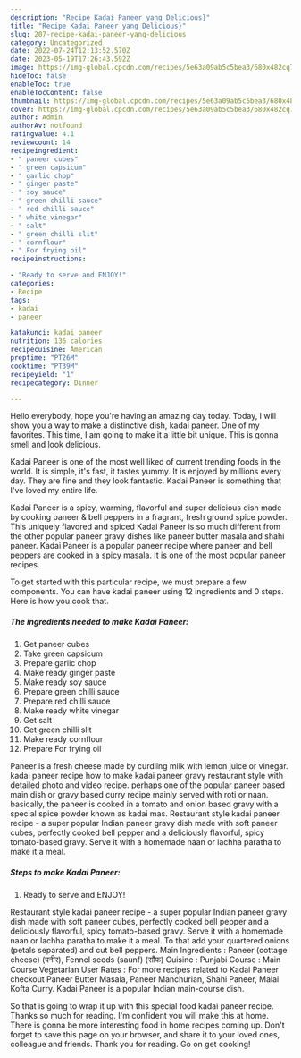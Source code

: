 ```yaml
---
description: "Recipe Kadai Paneer yang Delicious}"
title: "Recipe Kadai Paneer yang Delicious}"
slug: 207-recipe-kadai-paneer-yang-delicious
category: Uncategorized
date: 2022-07-24T12:13:52.570Z
date: 2023-05-19T17:26:43.592Z
image: https://img-global.cpcdn.com/recipes/5e63a09ab5c5bea3/680x482cq70/kadai-paneer-recipe-main-photo.jpg
hideToc: false
enableToc: true
enableTocContent: false
thumbnail: https://img-global.cpcdn.com/recipes/5e63a09ab5c5bea3/680x482cq70/kadai-paneer-recipe-main-photo.jpg
cover: https://img-global.cpcdn.com/recipes/5e63a09ab5c5bea3/680x482cq70/kadai-paneer-recipe-main-photo.jpg
author: Admin
authorAv: notfound
ratingvalue: 4.1
reviewcount: 14
recipeingredient:
- " paneer cubes"
- " green capsicum"
- " garlic chop"
- " ginger paste"
- " soy sauce"
- " green chilli sauce"
- " red chilli sauce"
- " white vinegar"
- " salt"
- " green chilli slit"
- " cornflour"
- " For frying oil"
recipeinstructions:

- "Ready to serve and ENJOY!"
categories:
- Recipe
tags:
- kadai
- paneer

katakunci: kadai paneer 
nutrition: 136 calories
recipecuisine: American
preptime: "PT26M"
cooktime: "PT39M"
recipeyield: "1"
recipecategory: Dinner

---
```



Hello everybody, hope you're having an amazing day today. Today, I will show you a way to make a distinctive dish, kadai paneer. One of my favorites. This time, I am going to make it a little bit unique. This is gonna smell and look delicious.

Kadai Paneer is one of the most well liked of current trending foods in the world. It is simple, it's fast, it tastes yummy. It is enjoyed by millions every day. They are fine and they look fantastic. Kadai Paneer is something that I've loved my entire life.

Kadai Paneer is a spicy, warming, flavorful and super delicious dish made by cooking paneer &amp; bell peppers in a fragrant, fresh ground spice powder. This uniquely flavored and spiced Kadai Paneer is so much different from the other popular paneer gravy dishes like paneer butter masala and shahi paneer. Kadai Paneer is a popular paneer recipe where paneer and bell peppers are cooked in a spicy masala. It is one of the most popular paneer recipes.


To get started with this particular recipe, we must prepare a few components. You can have kadai paneer using 12 ingredients and 0 steps. Here is how you cook that.

<!--inarticleads1-->

##### The ingredients needed to make Kadai Paneer:

1. Get  paneer cubes
1. Take  green capsicum
1. Prepare  garlic chop
1. Make ready  ginger paste
1. Make ready  soy sauce
1. Prepare  green chilli sauce
1. Prepare  red chilli sauce
1. Make ready  white vinegar
1. Get  salt
1. Get  green chilli slit
1. Make ready  cornflour
1. Prepare  For frying oil


Paneer is a fresh cheese made by curdling milk with lemon juice or vinegar. kadai paneer recipe how to make kadai paneer gravy restaurant style with detailed photo and video recipe. perhaps one of the popular paneer based main dish or gravy based curry recipe mainly served with roti or naan. basically, the paneer is cooked in a tomato and onion based gravy with a special spice powder known as kadai mas. Restaurant style kadai paneer recipe - a super popular Indian paneer gravy dish made with soft paneer cubes, perfectly cooked bell pepper and a deliciously flavorful, spicy tomato-based gravy. Serve it with a homemade naan or lachha paratha to make it a meal. 

<!--inarticleads2-->

##### Steps to make Kadai Paneer:


1. Ready to serve and ENJOY!

Restaurant style kadai paneer recipe - a super popular Indian paneer gravy dish made with soft paneer cubes, perfectly cooked bell pepper and a deliciously flavorful, spicy tomato-based gravy. Serve it with a homemade naan or lachha paratha to make it a meal. To that add your quartered onions (petals separated) and cut bell peppers. Main Ingredients : Paneer (cottage cheese) (पनीर), Fennel seeds (saunf) (सौंफ) Cuisine : Punjabi Course : Main Course Vegetarian User Rates : For more recipes related to Kadai Paneer checkout Paneer Butter Masala, Paneer Manchurian, Shahi Paneer, Malai Kofta Curry. Kadai Paneer is a popular Indian main-course dish. 

So that is going to wrap it up with this special food kadai paneer recipe. Thanks so much for reading. I'm confident you will make this at home. There is gonna be more interesting food in home recipes coming up. Don't forget to save this page on your browser, and share it to your loved ones, colleague and friends. Thank you for reading. Go on get cooking!
